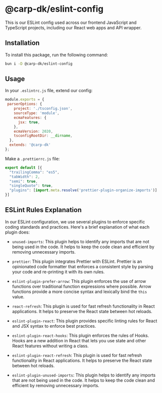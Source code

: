 # @carp-dk/eslint-config

This is our ESLint config used across our frontend JavaScript and TypeScript projects, including our React web apps and API wrapper.

## Installation

To install this package, run the following command:

```sh
bun i -D @carp-dk/eslint-config
```

## Usage
In your `.eslintrc.js` file, extend our config:

```js
module.exports = {
 parserOptions: {
    project: './tsconfig.json',
    sourceType: 'module',
    ecmaFeatures: {
      jsx: true,
    },
    ecmaVersion: 2020,
    tsconfigRootDir: __dirname,
  },
  extends: '@carp-dk'
};
```

Make a `.prettierrc.js` file:
```js
export default [{
  "trailingComma": "es5",
  "tabWidth": 2,
  "semi": true,
  "singleQuote": true,
  "plugins": [import.meta.resolve('prettier-plugin-organize-imports')]
}]
```

## ESLint Rules Explanation

In our ESLint configuration, we use several plugins to enforce specific coding standards and practices. Here's a brief explanation of what each plugin does:

- `unused-imports`: This plugin helps to identify any imports that are not being used in the code. It helps to keep the code clean and efficient by removing unnecessary imports.

- `prettier`: This plugin integrates Prettier with ESLint. Prettier is an opinionated code formatter that enforces a consistent style by parsing your code and re-printing it with its own rules.

- `eslint-plugin-prefer-arrow`: This plugin enforces the use of arrow functions over traditional function expressions where possible. Arrow functions provide a more concise syntax and lexically bind the `this` value.

- `react-refresh`: This plugin is used for fast refresh functionality in React applications. It helps to preserve the React state between hot reloads.

- `eslint-plugin-react`: This plugin provides specific linting rules for React and JSX syntax to enforce best practices.

- `eslint-plugin-react-hooks`: This plugin enforces the rules of Hooks. Hooks are a new addition in React that lets you use state and other React features without writing a class.

- `eslint-plugin-react-refresh`: This plugin is used for fast refresh functionality in React applications. It helps to preserve the React state between hot reloads.

- `eslint-plugin-unused-imports`: This plugin helps to identify any imports that are not being used in the code. It helps to keep the code clean and efficient by removing unnecessary imports.
